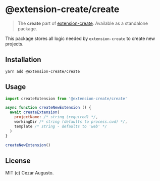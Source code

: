 # @extension-create/create

> The **create** part of [extension-create](https://github.com/cezaraugusto/extension-create). Available as a standalone package.

This package stores all logic needed by `extension-create` to create new projects.

## Installation

```
yarn add @extension-create/create
```

## Usage

```js
import createExtension from '@extension-create/create'

async function createNewExtension () {
  await createExtension(
    projectName: /* string (required) */,
    workingDir /* string (defaults to process.cwd) */,
    template /* string - defaults to 'web' */
  )
}

createNewExtension()
```

## License

MIT (c) Cezar Augusto.
